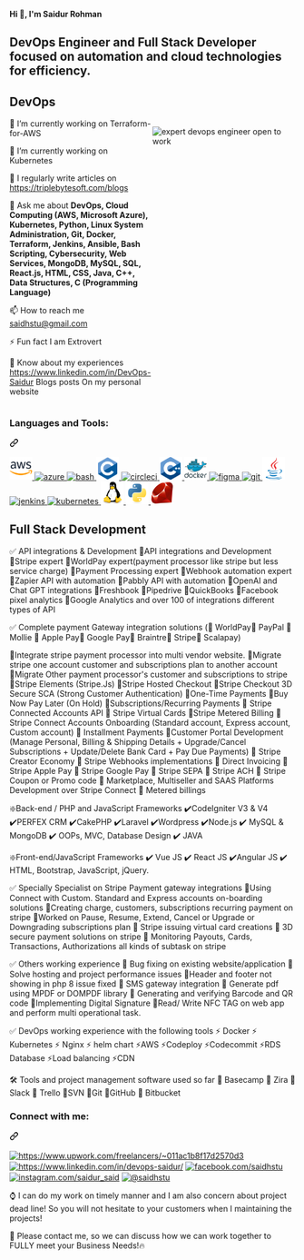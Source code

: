 
<b>Hi 👋, I'm Saidur Rohman</b>
<h2>DevOps Engineer and Full Stack Developer focused on automation and cloud technologies for efficiency.</h2>

DevOps
------------------------------------
<div style="width:'100%'; display: grid;
    grid-template-columns: 1fr 1fr; ">
   <div style="width:'60%'">
      🔭 I’m currently working on Terraform-for-AWS

🌱 I’m currently working on Kubernetes

📝 I regularly write articles on https://triplebytesoft.com/blogs

<p dir="auto">💬 Ask me about <strong>DevOps, Cloud Computing (AWS, Microsoft Azure), Kubernetes, Python, Linux System Administration, Git, Docker, Terraform, Jenkins, Ansible, Bash Scripting, Cybersecurity, Web Services, MongoDB, MySQL, SQL, React.js, HTML, CSS, Java, C++, Data Structures, C (Programming Language)</strong></p>
</li>

📫 How to reach me saidhstu@gmail.com

⚡ Fun fact I am Extrovert

📄 Know about my experiences https://www.linkedin.com/in/DevOps-Saidur
Blogs posts On my personal website


   </div>
   <div style="width:'40%'">
      
![expert devops engineer open to work](https://github.com/saidhstu/saidhstu/assets/37407965/b5b79782-5a1f-4b3e-bfc4-d08262b0480b)

   </div>
   
</div>

<div class="markdown-heading" dir="auto"><h3 align="left" class="heading-element" dir="auto">Languages and Tools:</h3><a id="user-content-languages-and-tools" class="anchor" aria-label="Permalink: Languages and Tools:" href="#languages-and-tools"><svg class="octicon octicon-link" viewBox="0 0 16 16" version="1.1" width="16" height="16" aria-hidden="true"><path d="m7.775 3.275 1.25-1.25a3.5 3.5 0 1 1 4.95 4.95l-2.5 2.5a3.5 3.5 0 0 1-4.95 0 .751.751 0 0 1 .018-1.042.751.751 0 0 1 1.042-.018 1.998 1.998 0 0 0 2.83 0l2.5-2.5a2.002 2.002 0 0 0-2.83-2.83l-1.25 1.25a.751.751 0 0 1-1.042-.018.751.751 0 0 1-.018-1.042Zm-4.69 9.64a1.998 1.998 0 0 0 2.83 0l1.25-1.25a.751.751 0 0 1 1.042.018.751.751 0 0 1 .018 1.042l-1.25 1.25a3.5 3.5 0 1 1-4.95-4.95l2.5-2.5a3.5 3.5 0 0 1 4.95 0 .751.751 0 0 1-.018 1.042.751.751 0 0 1-1.042.018 1.998 1.998 0 0 0-2.83 0l-2.5 2.5a1.998 1.998 0 0 0 0 2.83Z"></path></svg></a></div>
<p align="left" dir="auto"> <a href="https://aws.amazon.com" rel="nofollow"> <img src="https://raw.githubusercontent.com/devicons/devicon/master/icons/amazonwebservices/amazonwebservices-original-wordmark.svg" alt="aws" width="40" height="40" style="max-width: 100%;"> </a> <a href="https://azure.microsoft.com/en-in/" rel="nofollow"> <img src="https://camo.githubusercontent.com/03bccffefbc6c68df6f8b2f6de1069b0d78cfd88bdda2bc28ba2f5645d06ebca/68747470733a2f2f7777772e766563746f726c6f676f2e7a6f6e652f6c6f676f732f6d6963726f736f66745f617a7572652f6d6963726f736f66745f617a7572652d69636f6e2e737667" alt="azure" width="40" height="40" data-canonical-src="https://www.vectorlogo.zone/logos/microsoft_azure/microsoft_azure-icon.svg" style="max-width: 100%;"> </a> <a href="https://www.gnu.org/software/bash/" rel="nofollow"> <img src="https://camo.githubusercontent.com/7b3bccfadc92429d2907d1c4d5f154a4153934163fa0fe4f458c4676a8dbf673/68747470733a2f2f7777772e766563746f726c6f676f2e7a6f6e652f6c6f676f732f676e755f626173682f676e755f626173682d69636f6e2e737667" alt="bash" width="40" height="40" data-canonical-src="https://www.vectorlogo.zone/logos/gnu_bash/gnu_bash-icon.svg" style="max-width: 100%;"> </a> <a href="https://www.cprogramming.com/" rel="nofollow"> <img src="https://raw.githubusercontent.com/devicons/devicon/master/icons/c/c-original.svg" alt="c" width="40" height="40" style="max-width: 100%;"> </a> <a href="https://circleci.com" rel="nofollow"> <img src="https://camo.githubusercontent.com/ffb956bc55f72554ae4a453ead5dfb011c78ec40c69c5c65ba3b1982b307205f/68747470733a2f2f7777772e766563746f726c6f676f2e7a6f6e652f6c6f676f732f636972636c6563692f636972636c6563692d69636f6e2e737667" alt="circleci" width="40" height="40" data-canonical-src="https://www.vectorlogo.zone/logos/circleci/circleci-icon.svg" style="max-width: 100%;"> </a> <a href="https://www.w3schools.com/cpp/" rel="nofollow"> <img src="https://raw.githubusercontent.com/devicons/devicon/master/icons/cplusplus/cplusplus-original.svg" alt="cplusplus" width="40" height="40" style="max-width: 100%;"> </a> <a href="https://www.docker.com/" rel="nofollow"> <img src="https://raw.githubusercontent.com/devicons/devicon/master/icons/docker/docker-original-wordmark.svg" alt="docker" width="40" height="40" style="max-width: 100%;"> </a> <a href="https://www.figma.com/" rel="nofollow"> <img src="https://camo.githubusercontent.com/f32e9cca1f0df0138a8f536217daa54ad21b6913642422f32e3c5c623f3a06b9/68747470733a2f2f7777772e766563746f726c6f676f2e7a6f6e652f6c6f676f732f6669676d612f6669676d612d69636f6e2e737667" alt="figma" width="40" height="40" data-canonical-src="https://www.vectorlogo.zone/logos/figma/figma-icon.svg" style="max-width: 100%;"> </a> <a href="https://git-scm.com/" rel="nofollow"> <img src="https://camo.githubusercontent.com/fcafa5ebc1f5f789ae7d012a3ecd8fe7bda49516591caf7c37698f764165d880/68747470733a2f2f7777772e766563746f726c6f676f2e7a6f6e652f6c6f676f732f6769742d73636d2f6769742d73636d2d69636f6e2e737667" alt="git" width="40" height="40" data-canonical-src="https://www.vectorlogo.zone/logos/git-scm/git-scm-icon.svg" style="max-width: 100%;"> </a> <a href="https://www.java.com" rel="nofollow"> <img src="https://raw.githubusercontent.com/devicons/devicon/master/icons/java/java-original.svg" alt="java" width="40" height="40" style="max-width: 100%;"> </a> <a href="https://www.jenkins.io" rel="nofollow"> <img src="https://camo.githubusercontent.com/677d7d6afeeb04410190a061d7bbb6fb8a5246c6dc80ab4b665988ca04b091d1/68747470733a2f2f7777772e766563746f726c6f676f2e7a6f6e652f6c6f676f732f6a656e6b696e732f6a656e6b696e732d69636f6e2e737667" alt="jenkins" width="40" height="40" data-canonical-src="https://www.vectorlogo.zone/logos/jenkins/jenkins-icon.svg" style="max-width: 100%;"> </a> <a href="https://kubernetes.io" rel="nofollow"> <img src="https://camo.githubusercontent.com/627eb2c61e04ea289af7565fc1eb33b671d9f201f55de0016ed6936de689de82/68747470733a2f2f7777772e766563746f726c6f676f2e7a6f6e652f6c6f676f732f6b756265726e657465732f6b756265726e657465732d69636f6e2e737667" alt="kubernetes" width="40" height="40" data-canonical-src="https://www.vectorlogo.zone/logos/kubernetes/kubernetes-icon.svg" style="max-width: 100%;"> </a> <a href="https://www.linux.org/" rel="nofollow"> <img src="https://raw.githubusercontent.com/devicons/devicon/master/icons/linux/linux-original.svg" alt="linux" width="40" height="40" style="max-width: 100%;"> </a> <a href="https://www.python.org" rel="nofollow"> <img src="https://raw.githubusercontent.com/devicons/devicon/master/icons/python/python-original.svg" alt="python" width="40" height="40" style="max-width: 100%;"> </a> <a href="https://www.ruby-lang.org/en/" rel="nofollow"> <img src="https://raw.githubusercontent.com/devicons/devicon/master/icons/ruby/ruby-original.svg" alt="ruby" width="40" height="40" style="max-width: 100%;"> </a> </p>

Full Stack Development 
------------------------------------
✅ API integrations & Development
   🔹API integrations and Development
   🔹Stripe expert 
   🔹WorldPay expert(payment processor like stripe but less service charge)
  🔹Payment Processing expert 
  🔹Webhook automation expert 
   🔹Zapier API with automation
   🔹Pabbly API  with automation
   🔹OpenAI  and Chat GPT integrations
   🔹Freshbook
   🔹Pipedrive
   🔹QuickBooks
   🔹Facebook pixel analytics
   🔹Google Analytics and over 100 of integrations different types of API

✅ Complete payment Gateway integration  solutions  (🔹 WorldPay🔹 PayPal 🔹 Mollie 🔹 Apple Pay🔹 Google Pay🔹 Braintre🔹 Stripe🔹 Scalapay)

   🔹Integrate stripe payment processor into multi vendor website.
   🔹Migrate stripe one account customer and subscriptions plan to another account
   🔹Migrate Other payment processor's customer and subscriptions to stripe
   🔹Stripe Elements (Stripe.Js)
   🔹Stripe Hosted Checkout
   🔹Stripe Checkout 3D Secure SCA (Strong Customer Authentication)
   🔹One-Time Payments
   🔹Buy Now Pay Later (On Hold)
   🔹Subscriptions/Recurring Payments
   🔹 Stripe Connected Accounts API
   🔹 Stripe Virtual Cards
   🔹Stripe Metered Billing
   🔹 Stripe Connect Accounts Onboarding (Standard account, Express account, Custom account)
   🔹 Installment Payments
   🔹Customer Portal Development (Manage Personal, Billing & Shipping Details + Upgrade/Cancel Subscriptions + Update/Delete Bank Card + Pay Due Payments)
   🔹 Stripe Creator Economy
   🔹 Stripe Webhooks implementations
   🔹 Direct Invoicing
   🔹 Stripe Apple Pay
   🔹 Stripe Google Pay
   🔹 Stripe SEPA
   🔹 Stripe ACH
   🔹 Stripe Coupon or Promo code
   🔹 Marketplace, Multiseller and SAAS Platforms Development over Stripe Connect
   🔹 Metered billings



❇️Back-end / PHP and JavaScript Frameworks
   ✔️CodeIgniter V3 &  V4
   ✔️PERFEX CRM
   ✔️CakePHP
   ✔️Laravel
   ✔️Wordpress
   ✔️Node.js
   ✔️ MySQL & MongoDB
   ✔️ OOPs, MVC, Database Design
   ✔️ JAVA

❇️Front-end/JavaScript Frameworks
   ✔️ Vue JS
   ✔️ React JS
   ✔️Angular JS
   ✔️ HTML, Bootstrap, JavaScript, jQuery.

✅ Specially Specialist on Stripe Payment gateway integrations
    🔹Using Connect with Custom. Standard and Express accounts on-boarding solutions
    🔹Creating charge, customers, subscriptions recurring payment on stripe
    🔹Worked on Pause, Resume, Extend, Cancel or Upgrade or Downgrading subscriptions plan
    🔹 Stripe issuing virtual card creations
    🔹 3D secure payment solutions on stripe
    🔹 Monitoring Payouts, Cards, Transactions, Authorizations all kinds of subtask on stripe

✅ Others working experience
    🔹 Bug fixing on existing website/application
    🔹 Solve hosting and project performance issues
    🔹Header and footer not showing in php 8 issue fixed 
    🔹 SMS gateway integration
    🔹 Generate pdf using MPDF or DOMPDF library
    🔹 Generating and verifying Barcode and QR code
    🔹Implementing Digital Signature 
    🔹Read/ Write NFC TAG on web app and perform multi operational task.

✅ DevOps working experience with the following tools
⚡️ Docker ⚡️ Kubernetes ⚡️ Nginx ⚡️ helm chart ⚡️AWS ⚡️Codeploy ⚡️Codecommit 
⚡️RDS Database ⚡️Load balancing ⚡️CDN 

🛠 Tools and project management software used so far
🌟 Basecamp 🌟 Zira 🌟 Slack 🌟 Trello 🌟SVN 🌟Git  🌟GitHub 🌟 Bitbucket

<div class="markdown-heading" dir="auto"><h3 align="left" class="heading-element" dir="auto">Connect with me:</h3><a id="user-content-connect-with-me" class="anchor" aria-label="Permalink: Connect with me:" href="#connect-with-me"><svg class="octicon octicon-link" viewBox="0 0 16 16" version="1.1" width="16" height="16" aria-hidden="true"><path d="m7.775 3.275 1.25-1.25a3.5 3.5 0 1 1 4.95 4.95l-2.5 2.5a3.5 3.5 0 0 1-4.95 0 .751.751 0 0 1 .018-1.042.751.751 0 0 1 1.042-.018 1.998 1.998 0 0 0 2.83 0l2.5-2.5a2.002 2.002 0 0 0-2.83-2.83l-1.25 1.25a.751.751 0 0 1-1.042-.018.751.751 0 0 1-.018-1.042Zm-4.69 9.64a1.998 1.998 0 0 0 2.83 0l1.25-1.25a.751.751 0 0 1 1.042.018.751.751 0 0 1 .018 1.042l-1.25 1.25a3.5 3.5 0 1 1-4.95-4.95l2.5-2.5a3.5 3.5 0 0 1 4.95 0 .751.751 0 0 1-.018 1.042.751.751 0 0 1-1.042.018 1.998 1.998 0 0 0-2.83 0l-2.5 2.5a1.998 1.998 0 0 0 0 2.83Z"></path></svg></a></div>
<p align="left" dir="auto">
  
<a href="https://www.upwork.com/freelancers/~011ac1b8f17d2570d3" rel="nofollow"><img align="center" src="https://github.com/saidhstu/saidhstu/assets/37407965/1ec63300-b0ec-45bf-b943-9e47b735b12d" alt="https://www.upwork.com/freelancers/~011ac1b8f17d2570d3" height="30" width="40" style="max-width: 100%;"></a>
<a href="https://www.linkedin.com/in/devops-saidur/" rel="nofollow"><img align="center" src="https://raw.githubusercontent.com/rahuldkjain/github-profile-readme-generator/master/src/images/icons/Social/linked-in-alt.svg" alt="https://www.linkedin.com/in/devops-saidur/" height="30" width="40" style="max-width: 100%;"></a>
<a href="https://web.facebook.com/saidhstu" rel="nofollow"><img align="center" src="https://raw.githubusercontent.com/rahuldkjain/github-profile-readme-generator/master/src/images/icons/Social/facebook.svg" alt="facebook.com/saidhstu" height="30" width="40" style="max-width: 100%;"></a>
<a href="https://www.instagram.com/saidur_said/" rel="nofollow"><img align="center" src="https://raw.githubusercontent.com/rahuldkjain/github-profile-readme-generator/master/src/images/icons/Social/instagram.svg" alt="instagram.com/saidur_said" height="30" width="40" style="max-width: 100%;"></a>
<a href="https://medium.com/@saidhstu" rel="nofollow"><img align="center" src="https://raw.githubusercontent.com/rahuldkjain/github-profile-readme-generator/master/src/images/icons/Social/medium.svg" alt="@saidhstu" height="30" width="40" style="max-width: 100%;"></a>
</p>

⌚ I can do my work on timely manner and I am also concern about project dead line! So you will not hesitate to your customers when I maintaining the projects!

👋 Please contact me, so we can discuss how we can work together to FULLY meet your Business Needs!🔥

